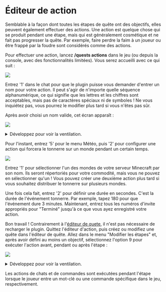 # Éditeur de action

Semblable à la façon dont toutes les étapes de quête ont des objectifs, elles peuvent également effectuer des actions. Une action est quelque chose qui se produit pendant une étape, mais qui est généralement cosmétique et ne fait pas progresser la quête. Par exemple, faire perdre la faim à un joueur ou être frappé par la foudre sont considérés comme des actions.

Pour effectuer une action, lancez **/quests actions** dans le jeu (ou depuis la console, avec des fonctionnalités limitées). Vous serez accueilli avec ce qui suit :

![](../.gitbook/assets/action\_editor.png)

Entrez '1' dans le chat pour que le plugin puisse vous demander d'entrer un nom pour votre action. Il peut s'agir de n'importe quelle séquence alphanumérique, ce qui signifie que les lettres et les chiffres sont acceptables, mais pas de caractères spéciaux ni de symboles ! Ne vous inquiétez pas, vous pourrez le modifier plus tard si vous n'êtes pas sûr.

Après avoir choisi un nom valide, cet écran apparaît :

![](../.gitbook/assets/action\_main.png)

<details>

<summary>Développez pour voir la ventilation.</summary>

1. Change the name of your action
2. Send message, clear inventory, give items, apply potion effects, set hunger level, set saturation level, teleport to location, or execute commands
3. Set time to fail quest and whether to cancel the quest timer
4. Set effects or set explosion locations
5. Set storm or thunder in a particular world, or set lightning strike locations
6. Action to spawn mobs
7. Run a [Denizen](https://pikamug.gitbook.io/quests/v/french-francais/debutant/dependencies#denizen) script
8. Action to fail the quest
9. Finish working on your action
10. Discard all work on your action

</details>

Pour l'instant, entrez '5' pour le menu Météo, puis '2' pour configurer une action qui forcera le tonnerre sur un monde pendant un certain temps.

![](../.gitbook/assets/action\_thunder.png)

Entrez '1' pour sélectionner l'un des mondes de votre serveur Minecraft par son nom. Ils seront répertoriés pour votre commodité, mais vous ne pouvez en sélectionner qu'un ! Vous pouvez créer une deuxième action plus tard si vous souhaitez distribuer le tonnerre sur plusieurs mondes.

Une fois cela fait, entrez '2' pour définir une durée en secondes. C'est la durée de l'événement tonnerre. Par exemple, tapez 180 pour que l'événement dure 3 minutes. Maintenant, entrez tous les numéros d'invite appropriés pour "Terminé" jusqu'à ce que vous ayez enregistré votre action.

Bon travail ! Contrairement à l'[éditeur de quete](../setup/quests-editor.md), il n'est pas nécessaire de recharger le plugin. Quittez l'éditeur d'action, puis créez ou modifiez une quête dans l'éditeur de quête. Allez dans le menu "Modifier les étapes" et, après avoir défini au moins un objectif, sélectionnez l'option 9 pour exécuter l'action avant, pendant ou après l'étape :

![](../.gitbook/assets/action\_quest.png)

<details>

<summary>Développez pour voir la ventilation.</summary>

1. Activate on start of stage
2. Activate at end of stage
3. Activate if player fails quest
4. Activate if player dies during stage
5. Activate if player disconnects during stage
6. Activate if chat message sent during stage
7. Activate if command run during stage
8. Save and return to previous menu

</details>

Les actions de chats et de commandes sont exécutées pendant l'étape lorsque le joueur entre un mot-clé ou une commande spécifique dans le jeu, respectivement.
